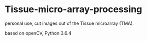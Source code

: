 # Tissue-micro-array-processing
personal use, cut images out of the Tissue microarray (TMA).

based on openCV, 
Python 3.6.4
